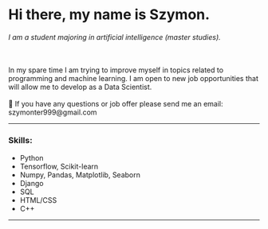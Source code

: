 # Hi there, my name is Szymon.
###### I am a student majoring in artificial intelligence (master studies).
</br>
In my spare time I am trying to improve myself in topics related to programming and machine learning. I am open to new job opportunities that will allow me to develop as a Data Scientist.
</br>
</br>
💬 If you have any questions or job offer please send me an email: szymonter999@gmail.com

<hr>

### Skills: 
- Python
- Tensorflow, Scikit-learn
- Numpy, Pandas, Matplotlib, Seaborn
- Django
- SQL
- HTML/CSS
- C++

<hr>
